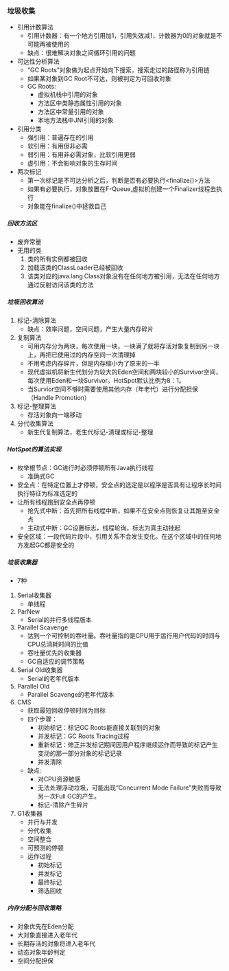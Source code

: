### 垃圾收集

- 引用计数算法
  - 引用计数器：有一个地方引用加1，引用失效减1，计数器为0的对象就是不可能再被使用的
  - 缺点：很难解决对象之间循环引用的问题
- 可达性分析算法
  - “GC Roots”对象做为起点开始向下搜索，搜索走过的路径称为引用链
  - 如果某对象到GC Root不可达，则被判定为可回收对象
  - GC Roots:
    - 虚拟机栈中引用的对象
    - 方法区中类静态属性引用的对象
    - 方法区中常量引用的对象
    - 本地方法栈中JNI引用的对象
- 引用分类
  - 强引用：普遍存在的引用
  - 软引用：有用但非必需
  - 弱引用：有用非必需对象，比软引用更弱
  - 虚引用：不会影响对象的生存时间
- 两次标记
  - 第一次标记是不可达分析之后，判断是否有必要执行<finalize()>方法
  - 如果有必要执行，对象放置在F-Queue,虚拟机创建一个Finalizer线程去执行
  - 对象能在finalize()中拯救自己

##### 回收方法区

- 废弃常量
- 无用的类
  1. 类的所有实例都被回收
  2. 加载该类的ClassLoader已经被回收
  3. 该类对应的java.lang.Class对象没有在任何地方被引用，无法在任何地方通过反射访问该类的方法

##### 垃圾回收算法

1. 标记-清除算法
   - 缺点：效率问题，空间问题，产生大量内存碎片
2. 复制算法
   - 可用内存分为两块，每次使用一块，一块满了就将存活对象复制到另一块上，再把已使用过的内存空间一次清理掉
   - 不用考虑内存碎片，但是内存缩小为了原来的一半
   - 现代虚拟机将新生代划分为较大的Eden空间和两块较小的Survivor空间，每次使用Eden和一块Survivor。HotSpot默认比例为8：1。
   - 当Survior空间不够时需要使用其他内存（年老代）进行分配担保（Handle Promotion）
3. 标记-整理算法
   - 存活对象向一端移动
4. 分代收集算法
   - 新生代复制算法，老生代标记-清理或标记-整理

##### HotSpot的算法实现

- 枚举根节点：GC进行时必须停顿所有Java执行线程
  - 准确式GC
- 安全点：在特定位置上才停顿，安全点的选定是以程序是否具有让程序长时间执行特征为标准选定的
- 让所有线程跑到安全点再停顿
  - 抢先式中断：首先把所有线程中断，如果不在安全点则恢复让其跑至安全点
  - 主动式中断：GC设置标志，线程轮询，标志为真主动挂起
- 安全区域：一段代码片段中，引用关系不会发生变化。在这个区域中的任何地方发起GC都是安全的

##### 垃圾收集器

- 7种

1. Serial收集器
   - 单线程
2. ParNew
   - Serial的并行多线程版本
3. Parallel Scavenge
   - 达到一个可控制的吞吐量。吞吐量指的是CPU用于运行用户代码的时间与CPU总消耗时间的比值
   - 吞吐量优先的收集器
   - GC自适应的调节策略
4. Serial Old收集器
   - Serial的老年代版本
5. Parallel Old
   - Parallel Scavenge的老年代版本
6. CMS
   - 获取最短回收停顿时间为目标
   - 四个步骤：
     - 初始标记：标记GC Roots能直接关联到的对象
     - 并发标记：GC Roots Tracing过程
     - 重新标记：修正并发标记期间因用户程序继续运作而导致的标记产生变动的那一部分对象的标记记录
     - 并发清除
   - 缺点:
     - 对CPU资源敏感
     - 无法处理浮动垃圾，可能出现“Concurrent Mode Failure”失败而导致另一次Full GC的产生。
     - 标记-清除产生碎片
7. G1收集器
   - 并行与并发
   - 分代收集
   - 空间整合
   - 可预测的停顿
   - 运作过程
     - 初始标记
     - 并发标记
     - 最终标记
     - 筛选回收

##### 内存分配与回收策略

- 对象优先在Eden分配
- 大对象直接进入老年代
- 长期存活的对象将进入老年代
- 动态对象年龄判定
- 空间分配担保

